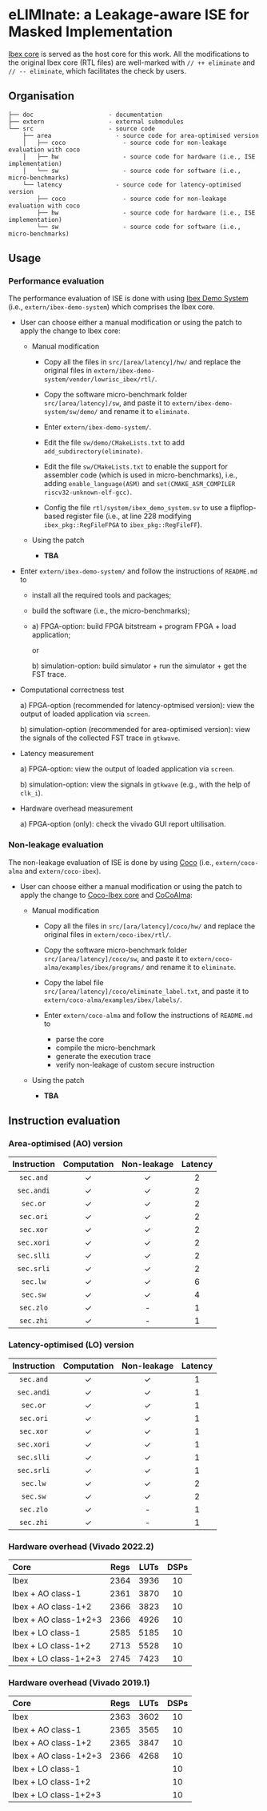 # eLIMInate: a Leakage-aware ISE for Masked Implementation

[Ibex core](https://github.com/lowRISC/ibex) is served as the host core for this work.
All the modifications to the original Ibex core (RTL files) are well-marked with
`// ++ eliminate` and `// -- eliminate`, which facilitates 
the check by users. 

<!--- ==================================================================== --->

## Organisation
```
├── doc                     - documentation
├── extern                  - external submodules
└── src                     - source code
    ├── area                  - source code for area-optimised version 
    │   ├── coco                - source code for non-leakage evaluation with coco     
    │   ├── hw                  - source code for hardware (i.e., ISE implementation)
    │   └── sw                  - source code for software (i.e., micro-benchmarks)
    └── latency               - source code for latency-optimised version
        ├── coco                - source code for non-leakage evaluation with coco     
        ├── hw                  - source code for hardware (i.e., ISE implementation)
        └── sw                  - source code for software (i.e., micro-benchmarks)
```

<!--- ==================================================================== --->

## Usage

### Performance evaluation

The performance evaluation of ISE is done with using [Ibex Demo System](https://github.com/lowRISC/ibex-demo-system) (i.e., `extern/ibex-demo-system`) which comprises the Ibex core.

- User can choose either a manual modification or using the patch to apply the change to Ibex core:

  - Manual modification

    - Copy all the files in `src/[area/latency]/hw/` and replace the original files in `extern/ibex-demo-system/vendor/lowrisc_ibex/rtl/`.

    - Copy the software micro-benchmark folder `src/[area/latency]/sw`, and paste it to `extern/ibex-demo-system/sw/demo/` and rename it to `eliminate`.

    - Enter `extern/ibex-demo-system/`.

    - Edit the file `sw/demo/CMakeLists.txt` to add `add_subdirectory(eliminate)`.

    - Edit the file `sw/CMakeLists.txt` to enable the support for assembler code (which is used in micro-benchmarks), i.e., adding `enable_language(ASM)` and `set(CMAKE_ASM_COMPILER riscv32-unknown-elf-gcc)`.

    - Config the file `rtl/system/ibex_demo_system.sv` to use a flipflop-based register file (i.e., at line 228 modifying `ibex_pkg::RegFileFPGA` to `ibex_pkg::RegFileFF`).

  - Using the patch

    - **TBA**

- Enter `extern/ibex-demo-system/` and follow the instructions of `README.md` to 
  - install all the required tools and packages;
  - build the software (i.e., the micro-benchmarks);
  -  a) FPGA-option: build FPGA bitstream + program FPGA + load application; 

     or

     b) simulation-option: build simulator + run the simulator + get the FST trace.

- Computational correctness test

  a) FPGA-option (recommended for latency-optmised version): view the output of loaded application via `screen`.

  b) simulation-option (recommended for area-optimised version): view the signals of the collected FST trace in `gtkwave`. 

- Latency measurement

  a) FPGA-option: view the output of loaded application via `screen`.

  b) simulation-option: view the signals in `gtkwave` (e.g., with the help of `clk_i`).

- Hardware overhead measurement

  a) FPGA-option (only): check the vivado GUI report ultilisation.

### Non-leakage evaluation 

The non-leakage evaluation of ISE is done by using [Coco](https://github.com/IAIK/coco-alma) (i.e., `extern/coco-alma` and `extern/coco-ibex`). 

- User can choose either a manual modification or using the patch to apply the change to 
[Coco-Ibex core](https://github.com/IAIK/coco-ibex) and [CoCoAlma](https://github.com/IAIK/coco-alma):

  - Manual modification

    - Copy all the files in `src/[ara/latency]/coco/hw/` and replace the original files in `extern/coco-ibex/rtl/`.
    
    - Copy the software micro-benchmark folder `src/[area/latency]/coco/sw`, and paste it to `extern/coco-alma/examples/ibex/programs/` and rename it to `eliminate`.

    - Copy the label file `src/[area/latency]/coco/eliminate_label.txt`, and paste it to `extern/coco-alma/examples/ibex/labels/`.

    - Enter `extern/coco-alma` and follow the instructions of `README.md` to 
      - parse the core 
      - compile the micro-benchmark
      - generate the execution trace  
      - verify non-leakage of custom secure instruction 

  - Using the patch 
    - **TBA**  

<!--- ==================================================================== --->

## Instruction evaluation

### Area-optimised (AO) version 

| Instruction | Computation | Non-leakage | Latency | 
| :---------: | :---------: | :---------: | :-----: |
| `sec.and`   |     &check; |     &check; |      2  |
| `sec.andi`  |     &check; |     &check; |      2  |
| `sec.or`    |     &check; |     &check; |      2  |
| `sec.ori`   |     &check; |     &check; |      2  |
| `sec.xor`   |     &check; |     &check; |      2  |
| `sec.xori`  |     &check; |     &check; |      2  |
| `sec.slli`  |     &check; |     &check; |      2  |
| `sec.srli`  |     &check; |     &check; |      2  |
| `sec.lw`    |     &check; |     &check; |      6  |
| `sec.sw`    |     &check; |     &check; |      4  |
| `sec.zlo`   |     &check; |          -  |      1  |
| `sec.zhi`   |     &check; |          -  |      1  |

### Latency-optimised (LO) version 

| Instruction | Computation | Non-leakage | Latency | 
| :---------: | :---------: | :---------: | :-----: |
| `sec.and`   |     &check; |     &check; |      1  |
| `sec.andi`  |     &check; |     &check; |      1  |
| `sec.or`    |     &check; |     &check; |      1  |
| `sec.ori`   |     &check; |     &check; |      1  |
| `sec.xor`   |     &check; |     &check; |      1  |
| `sec.xori`  |     &check; |     &check; |      1  |
| `sec.slli`  |     &check; |     &check; |      1  |
| `sec.srli`  |     &check; |     &check; |      1  |
| `sec.lw`    |     &check; |     &check; |      2  |
| `sec.sw`    |     &check; |     &check; |      2  |
| `sec.zlo`   |     &check; |          -  |      1  |
| `sec.zhi`   |     &check; |          -  |      1  |

### Hardware overhead (Vivado 2022.2)

| Core                   |  Regs  |  LUTs  |  DSPs  | 
| :--------------------  | :----: | :----: | :----: |
| Ibex                   |  2364  |  3936  |    10  |
| Ibex + AO class-1      |  2361  |  3870  |    10  |
| Ibex + AO class-1+2    |  2366  |  3823  |    10  |
| Ibex + AO class-1+2+3  |  2366  |  4926  |    10  |
| Ibex + LO class-1      |  2585  |  5185  |    10  |
| Ibex + LO class-1+2    |  2713  |  5528  |    10  |
| Ibex + LO class-1+2+3  |  2745  |  7423  |    10  |

### Hardware overhead (Vivado 2019.1)

| Core                   |  Regs  |  LUTs  |  DSPs  | 
| :--------------------  | :----: | :----: | :----: |
| Ibex                   |  2363  |  3602  |    10  |
| Ibex + AO class-1      |  2365  |  3565  |    10  |
| Ibex + AO class-1+2    |  2365  |  3847  |    10  |
| Ibex + AO class-1+2+3  |  2366  |  4268  |    10  |
| Ibex + LO class-1      |        |        |    10  |
| Ibex + LO class-1+2    |        |        |    10  |
| Ibex + LO class-1+2+3  |        |        |    10  |

<!--- ==================================================================== --->
